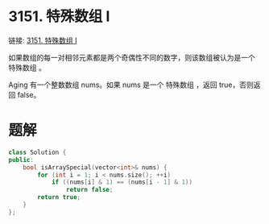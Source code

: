 # 3151. 特殊数组 I

链接: [3151. 特殊数组 I](https://leetcode.cn/problems/special-array-i/)

如果数组的每一对相邻元素都是两个奇偶性不同的数字，则该数组被认为是一个 特殊数组 。

Aging 有一个整数数组 nums。如果 nums 是一个 特殊数组 ，返回 true，否则返回 false。

# 题解

```C++
class Solution {
public:
    bool isArraySpecial(vector<int>& nums) {
        for (int i = 1; i < nums.size(); ++i)
            if ((nums[i] & 1) == (nums[i - 1] & 1))
                return false;
        return true;
    }
};
```
